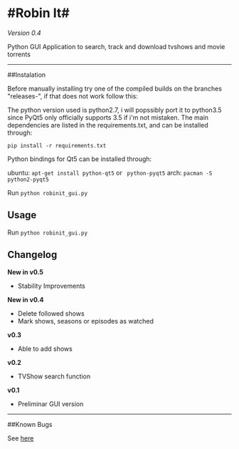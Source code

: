 #Robin It#
================================

*Version 0.4*

Python GUI Application to search, track and download tvshows and movie torrents

--------------------------------

##Instalation

Before manually installing try one of the compiled builds on the branches "releases-<arch>", if that does not work follow this:

The python version used is python2.7, i will popssibly port it to python3.5 since PyQt5 only officially supports 3.5 if i'm not mistaken. The main dependencies are listed in the requirements.txt, and can be installed through:

 `pip install -r requirements.txt`

Python bindings for Qt5 can be installed through:

ubuntu: 	`apt-get install python-qt5` or ` python-pyqt5`
arch: 		`pacman -S python2-pyqt5`

Run `python robinit_gui.py`

## Usage

Run `python robinit_gui.py`

## Changelog

**New in v0.5**

- Stability Improvements

**New in v0.4**

- Delete followed shows
- Mark shows, seasons or episodes as watched

**v0.3**

- Able to add shows

**v0.2**

- TVShow search function

**v0.1**

- Preliminar GUI version

--------------------------------

##Known Bugs

See [here](https://github.com/3ximus/robin-it-console/labels/bug)

